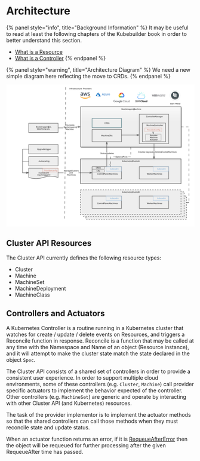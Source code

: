 # Architecture

{% panel style="info", title="Background Information" %}
It may be useful to read at least the following chapters of the Kubebuilder 
book in order to better understand this section.

- [What is a Resource](https://book.kubebuilder.io/basics/what_is_a_resource.html)
- [What is a Controller](https://book.kubebuilder.io/basics/what_is_a_controller.html)
{% endpanel %}

{% panel style="warning", title="Architecture Diagram" %}
We need a new simple diagram here reflecting the move to CRDs.
{% endpanel %}

![Architecture](architecture.svg)

## Cluster API Resources

The Cluster API currently defines the following resource types:

- Cluster
- Machine
- MachineSet
- MachineDeployment
- MachineClass

## Controllers and Actuators

A Kubernetes Controller is a routine running in a Kubernetes cluster that 
watches for create / update / delete events on Resources, and triggers a 
Reconcile function in response. Reconcile is a function that may be called
at any time with the Namespace and Name of an object (Resource instance), 
and it will attempt to make the cluster state match the state declared in the 
object `Spec`. 

The Cluster API consists of a shared set of controllers in order to provide a 
consistent user experience. In order to support multiple cloud environments, 
some of these controllers (e.g. `Cluster`, `Machine`) call provider specific 
actuators to implement the behavior expected of the controller. Other 
controllers (e.g. `MachineSet`) are generic and operate by interacting with 
other Cluster API (and Kubernetes) resources.

The task of the provider implementor is to implement the actuator methods so 
that the shared controllers can call those methods when they must reconcile 
state and update status.

When an actuator function returns an error, if it is [RequeueAfterError](
https://github.com/kubernetes-sigs/cluster-api/blob/fa906f36843b065c5294501efe7d78ebd85c3c04/pkg/controller/error/requeue_error.go#L27) then the object will be
requeued for further processing after the given RequeueAfter time has
passed.
